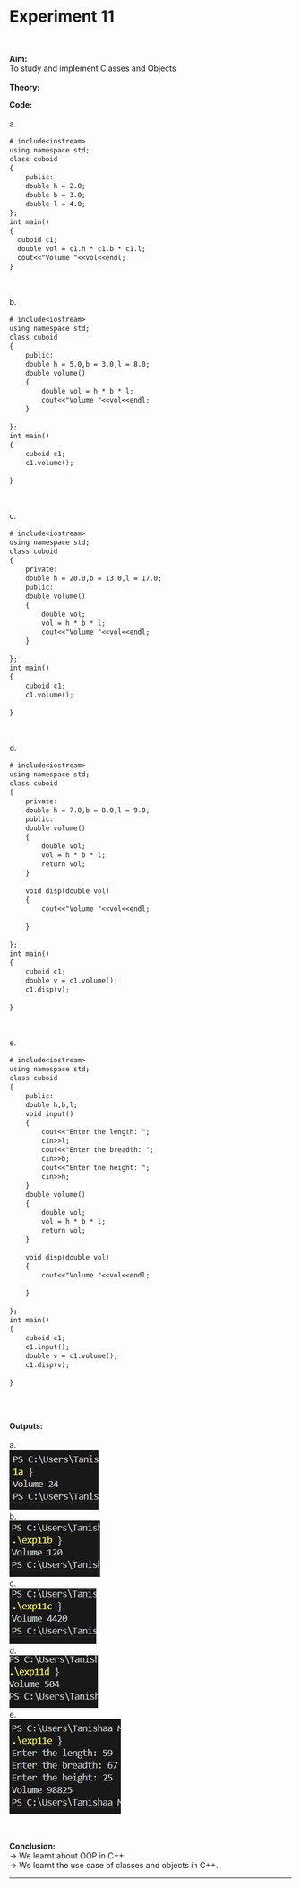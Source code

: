 # Experiment 11
<br>

**Aim:** <br>
To study and implement Classes and Objects <br>
<br>
**Theory:** <br>

**Code:** <br>
<br>
a.<br>

```
# include<iostream>
using namespace std;
class cuboid
{
    public:
    double h = 2.0;
    double b = 3.0;
    double l = 4.0;
};
int main()
{
  cuboid c1;
  double vol = c1.h * c1.b * c1.l;
  cout<<"Volume "<<vol<<endl;
}
    
```
<br>
b.<br>

```
# include<iostream>
using namespace std;
class cuboid
{
    public:
    double h = 5.0,b = 3.0,l = 8.0;
    double volume()
    {
        double vol = h * b * l;
        cout<<"Volume "<<vol<<endl;
    }

};
int main()
{
    cuboid c1;
    c1.volume();
  
}
    
```
<br>
c.<br>

```
# include<iostream>
using namespace std;
class cuboid
{
    private:
    double h = 20.0,b = 13.0,l = 17.0;
    public:
    double volume()
    {
        double vol;
        vol = h * b * l;
        cout<<"Volume "<<vol<<endl;
    }

};
int main()
{
    cuboid c1;
    c1.volume();
  
}
    
```
<br>
d.<br>

```
# include<iostream>
using namespace std;
class cuboid
{
    private:
    double h = 7.0,b = 8.0,l = 9.0;
    public:
    double volume()
    {
        double vol;
        vol = h * b * l;
        return vol;
    }

    void disp(double vol)
    {
        cout<<"Volume "<<vol<<endl;

    }

};
int main()
{
    cuboid c1;
    double v = c1.volume();
    c1.disp(v);
  
}
    
```
<br>
e.<br>

```
# include<iostream>
using namespace std;
class cuboid
{
    public:
    double h,b,l;
    void input()
    {
        cout<<"Enter the length: ";
        cin>>l;
        cout<<"Enter the breadth: ";
        cin>>b;
        cout<<"Enter the height: ";
        cin>>h;
    }
    double volume()
    {
        double vol;
        vol = h * b * l;
        return vol;
    }

    void disp(double vol)
    {
        cout<<"Volume "<<vol<<endl;

    }

};
int main()
{
    cuboid c1;
    c1.input();
    double v = c1.volume();
    c1.disp(v);
  
}
    
```
<br>

**Outputs:**  <br>
<br>
a.<br>
![exp11a output](https://github.com/tanishaamenon/CDS---OOPs/blob/main/exp11a.JPG) <br>
b.<br>
![exp11b output](https://github.com/tanishaamenon/CDS---OOPs/blob/main/exp11b.JPG) <br>
c.<br>
![exp11c output](https://github.com/tanishaamenon/CDS---OOPs/blob/main/exp11c.JPG) <br>
d.<br>
![exp11d output](https://github.com/tanishaamenon/CDS---OOPs/blob/main/exp11d.JPG) <br>
e.<br>
![exp11e output](https://github.com/tanishaamenon/CDS---OOPs/blob/main/exp11e.JPG) <br>


<br>

**Conclusion:** <br>
&#8594; We learnt about OOP in C++. <br>
&#8594; We learnt the use case of classes and objects in C++. <br>
*******
<br>
